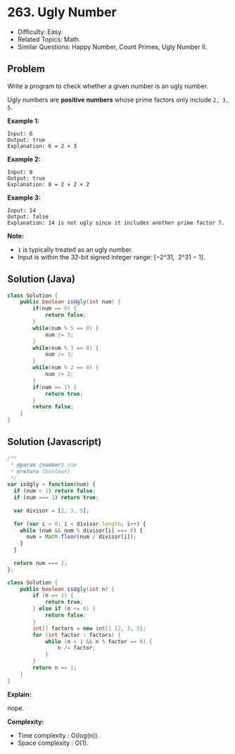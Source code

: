 # 263. Ugly Number

- Difficulty: Easy.
- Related Topics: Math.
- Similar Questions: Happy Number, Count Primes, Ugly Number II.

## Problem

Write a program to check whether a given number is an ugly number.

Ugly numbers are **positive numbers** whose prime factors only include ```2, 3, 5```.

**Example 1:**

```
Input: 6
Output: true
Explanation: 6 = 2 × 3
```

**Example 2:**

```
Input: 8
Output: true
Explanation: 8 = 2 × 2 × 2
```

**Example 3:**

```
Input: 14
Output: false 
Explanation: 14 is not ugly since it includes another prime factor 7.
```

**Note:**

- ```1``` is typically treated as an ugly number.
- Input is within the 32-bit signed integer range: [−2^31,  2^31 − 1].

## Solution (Java)
```java
class Solution {
    public boolean isUgly(int num) {
        if(num == 0) {
            return false;
        }
        while(num % 5 == 0) {
            num /= 5;
        }
        while(num % 3 == 0) {
            num /= 3;
        }
        while(num % 2 == 0) {
            num /= 2;
        }
        if(num == 1) {
            return true;
        }
        return false;
    }
}
```

## Solution (Javascript)

```javascript
/**
 * @param {number} num
 * @return {boolean}
 */
var isUgly = function(num) {
  if (num < 1) return false;
  if (num === 1) return true;
  
  var divisor = [2, 3, 5];
  
  for (var i = 0; i < divisor.length; i++) {
    while (num && num % divisor[i] === 0) {
      num = Math.floor(num / divisor[i]);
    }
  }
  
  return num === 1;
};
```

```java
class Solution {
    public boolean isUgly(int n) {
        if (n == 1) {
            return true;
        } else if (n <= 0) {
            return false;
        }
        int[] factors = new int[] {2, 3, 5};
        for (int factor : factors) {
            while (n > 1 && n % factor == 0) {
                n /= factor;
            }
        }
        return n == 1;
    }
}
```

**Explain:**

nope.

**Complexity:**

* Time complexity : O(log(n)).
* Space complexity : O(1).
